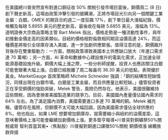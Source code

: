 在美國總川普突然宣布對進口銅征收 50% 關稅引發市場巨震後，銅價周二 (8 日) 創下曆史新高，這場由政策沖擊引發的搶購潮，正將市場目光引向另一個關鍵工業金屬：白銀。OMEX 的期貨合約週二一度狂飆 17%，創下單日最大漲幅紀錄，價格觸及每磅 5.8955 美元的歷史新高，最後收在每磅 5.6855 美元，漲幅為 13%。道明證券大宗商品策略主管 Bart Melek 指出，價格走勢是一種流動性事件，與年初推動金價走高的因素類似。目紐約價格相對倫敦相同期貨溢價高達 24%，而這種價差將吸引全球庫存湧入美國，進一步加劇供應緊張。值得注意的是，銅價飆升背後存在雙重驅動力：一方面，關稅政策導致美國本土供應缺口放大（年進口需求達 70 萬噸）；另一方面，AI 革命和數據中心建設推升的電氣化需求，正加速全球能源基礎設施升級。銅價大幅上漲之際，一些分析師提醒，投資人也應該關注白銀可能會跟著大幅上漲。白銀已經脫離了周二每盎司 36.30 美元的低點，表現優於黃金。MarketGauge 首席策略師 Michele Schneider 強調：「銅的結構性短缺情況，同樣出現在白銀市場。白銀是工業金屬，而且供應量比較短缺。」儘管投資者正在享受銅價的強勁突破，Melek 警告，風險仍然存在。他表示，美國很難維持這些關稅，因為會損害美國製造業的競爭力。目前，美國國內產量僅佔國內需求的 64% 左右。為了滿足國內消費，美國需要進口多達 70 萬噸的銅。Melek 補充稱，儘管存在風險，但銅價不太可能大幅回調，因為美國需求僅佔全球供應的 8%。他也指出，如果 LME 想要增加銅庫存，就需要縮小與紐約的溢價差距，這意味著價格上漲可能會繼續加劇價格上漲。更多鉅亨報導•川普突對銅礦祭50%關稅威脅 智利首當其衝•〈焦點股〉川普擬對銅進口課徵50%關稅 銅價噴漲 線纜族群齊揚